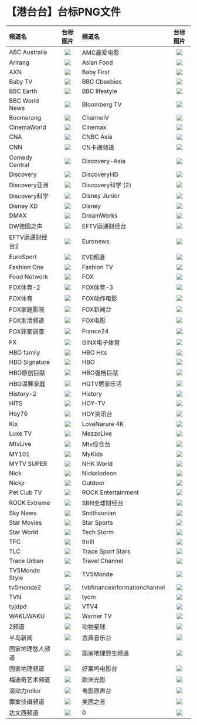 # 【港台台】台标PNG文件
|频道名|台标图片|频道名|台标图片|
|:---|:---:|:---|:---:|
|ABC Australia|<img src="https://github.com/xiaolvdouya/TV-LOGO/blob/main/%E5%8F%B0%E6%B9%BE%E4%B8%89/ABC%20Australia.png">|AMC最爱电影|<img src="https://github.com/xiaolvdouya/TV-LOGO/blob/main/%E5%8F%B0%E6%B9%BE%E4%B8%89/AMC最爱电影.png">|
|Arirang|<img src="https://github.com/xiaolvdouya/TV-LOGO/blob/main/%E5%8F%B0%E6%B9%BE%E4%B8%89/Arirang.png">|Asian Food|<img src="https://github.com/xiaolvdouya/TV-LOGO/blob/main/%E5%8F%B0%E6%B9%BE%E4%B8%89/Asian%20Food.png">|
|AXN|<img src="https://github.com/xiaolvdouya/TV-LOGO/blob/main/%E5%8F%B0%E6%B9%BE%E4%B8%89/AXN.png">|Baby First|<img src="https://github.com/xiaolvdouya/TV-LOGO/blob/main/%E5%8F%B0%E6%B9%BE%E4%B8%89/Baby%20First.png">|
|Baby TV|<img src="https://github.com/xiaolvdouya/TV-LOGO/blob/main/%E5%8F%B0%E6%B9%BE%E4%B8%89/Baby%20TV.png">|BBC Cbeebies|<img src="https://github.com/xiaolvdouya/TV-LOGO/blob/main/%E5%8F%B0%E6%B9%BE%E4%B8%89/BBC%20Cbeebies.png">|
|BBC Earth|<img src="https://github.com/xiaolvdouya/TV-LOGO/blob/main/%E5%8F%B0%E6%B9%BE%E4%B8%89/BBC%20Earth.png">|BBC lifestyle|<img src="https://github.com/xiaolvdouya/TV-LOGO/blob/main/%E5%8F%B0%E6%B9%BE%E4%B8%89/BBC%20lifestyle.png">|
|BBC World News|<img src="https://github.com/xiaolvdouya/TV-LOGO/blob/main/%E5%8F%B0%E6%B9%BE%E4%B8%89/BBC%20World%20News.png">|Bloomberg TV|<img src="https://github.com/xiaolvdouya/TV-LOGO/blob/main/%E5%8F%B0%E6%B9%BE%E4%B8%89/Bloomberg%20TV.png">|
|Boomerang|<img src="https://github.com/xiaolvdouya/TV-LOGO/blob/main/%E5%8F%B0%E6%B9%BE%E4%B8%89/Boomerang.png">|ChannelV|<img src="https://github.com/xiaolvdouya/TV-LOGO/blob/main/%E5%8F%B0%E6%B9%BE%E4%B8%89/ChannelV.png">|
|CinemaWorld|<img src="https://github.com/xiaolvdouya/TV-LOGO/blob/main/%E5%8F%B0%E6%B9%BE%E4%B8%89/CinemaWorld.png">|Cinemax|<img src="https://github.com/xiaolvdouya/TV-LOGO/blob/main/%E5%8F%B0%E6%B9%BE%E4%B8%89/Cinemax.png">|
|CNA|<img src="https://github.com/xiaolvdouya/TV-LOGO/blob/main/%E5%8F%B0%E6%B9%BE%E4%B8%89/CNA.png">|CNBC Asia|<img src="https://github.com/xiaolvdouya/TV-LOGO/blob/main/%E5%8F%B0%E6%B9%BE%E4%B8%89/CNBC%20Asia.png">|
|CNN|<img src="https://github.com/xiaolvdouya/TV-LOGO/blob/main/%E5%8F%B0%E6%B9%BE%E4%B8%89/CNN.png">|CN卡通频道|<img src="https://github.com/xiaolvdouya/TV-LOGO/blob/main/%E5%8F%B0%E6%B9%BE%E4%B8%89/CN卡通频道.png">|
|Comedy Central|<img src="https://github.com/xiaolvdouya/TV-LOGO/blob/main/%E5%8F%B0%E6%B9%BE%E4%B8%89/Comedy%20Central.png">|Discovery-Asia|<img src="https://github.com/xiaolvdouya/TV-LOGO/blob/main/%E5%8F%B0%E6%B9%BE%E4%B8%89/Discovery-Asia.png">|
|Discovery|<img src="https://github.com/xiaolvdouya/TV-LOGO/blob/main/%E5%8F%B0%E6%B9%BE%E4%B8%89/Discovery.png">|DiscoveryHD|<img src="https://github.com/xiaolvdouya/TV-LOGO/blob/main/%E5%8F%B0%E6%B9%BE%E4%B8%89/DiscoveryHD.png">|
|Discovery亚洲|<img src="https://github.com/xiaolvdouya/TV-LOGO/blob/main/%E5%8F%B0%E6%B9%BE%E4%B8%89/Discovery亚洲.png">|Discovery科学 (2)|<img src="https://github.com/xiaolvdouya/TV-LOGO/blob/main/%E5%8F%B0%E6%B9%BE%E4%B8%89/Discovery科学%20(2).png">|
|Discovery科学|<img src="https://github.com/xiaolvdouya/TV-LOGO/blob/main/%E5%8F%B0%E6%B9%BE%E4%B8%89/Discovery科学.png">|Disney Junior|<img src="https://github.com/xiaolvdouya/TV-LOGO/blob/main/%E5%8F%B0%E6%B9%BE%E4%B8%89/Disney%20Junior.png">|
|Disney XD|<img src="https://github.com/xiaolvdouya/TV-LOGO/blob/main/%E5%8F%B0%E6%B9%BE%E4%B8%89/Disney%20XD.png">|Disney|<img src="https://github.com/xiaolvdouya/TV-LOGO/blob/main/%E5%8F%B0%E6%B9%BE%E4%B8%89/Disney.png">|
|DMAX|<img src="https://github.com/xiaolvdouya/TV-LOGO/blob/main/%E5%8F%B0%E6%B9%BE%E4%B8%89/DMAX.png">|DreamWorks|<img src="https://github.com/xiaolvdouya/TV-LOGO/blob/main/%E5%8F%B0%E6%B9%BE%E4%B8%89/DreamWorks.png">|
|DW德国之声|<img src="https://github.com/xiaolvdouya/TV-LOGO/blob/main/%E5%8F%B0%E6%B9%BE%E4%B8%89/DW德国之声.png">|EFTV运通财经台|<img src="https://github.com/xiaolvdouya/TV-LOGO/blob/main/%E5%8F%B0%E6%B9%BE%E4%B8%89/EFTV运通财经台.png">|
|EFTV运通财经台2|<img src="https://github.com/xiaolvdouya/TV-LOGO/blob/main/%E5%8F%B0%E6%B9%BE%E4%B8%89/EFTV运通财经台2.png">|Euronews|<img src="https://github.com/xiaolvdouya/TV-LOGO/blob/main/%E5%8F%B0%E6%B9%BE%E4%B8%89/Euronews.png">|
|EuroSport|<img src="https://github.com/xiaolvdouya/TV-LOGO/blob/main/%E5%8F%B0%E6%B9%BE%E4%B8%89/EuroSport.png">|EVE频道|<img src="https://github.com/xiaolvdouya/TV-LOGO/blob/main/%E5%8F%B0%E6%B9%BE%E4%B8%89/EVE频道.png">|
|Fashion One|<img src="https://github.com/xiaolvdouya/TV-LOGO/blob/main/%E5%8F%B0%E6%B9%BE%E4%B8%89/Fashion%20One.png">|Fashion TV|<img src="https://github.com/xiaolvdouya/TV-LOGO/blob/main/%E5%8F%B0%E6%B9%BE%E4%B8%89/Fashion%20TV.png">|
|Food Network|<img src="https://github.com/xiaolvdouya/TV-LOGO/blob/main/%E5%8F%B0%E6%B9%BE%E4%B8%89/Food%20Network.png">|FOX|<img src="https://github.com/xiaolvdouya/TV-LOGO/blob/main/%E5%8F%B0%E6%B9%BE%E4%B8%89/FOX.png">|
|FOX体育-2|<img src="https://github.com/xiaolvdouya/TV-LOGO/blob/main/%E5%8F%B0%E6%B9%BE%E4%B8%89/FOX体育-2.png">|FOX体育-3|<img src="https://github.com/xiaolvdouya/TV-LOGO/blob/main/%E5%8F%B0%E6%B9%BE%E4%B8%89/FOX体育-3.png">|
|FOX体育|<img src="https://github.com/xiaolvdouya/TV-LOGO/blob/main/%E5%8F%B0%E6%B9%BE%E4%B8%89/FOX体育.png">|FOX动作电影|<img src="https://github.com/xiaolvdouya/TV-LOGO/blob/main/%E5%8F%B0%E6%B9%BE%E4%B8%89/FOX动作电影.png">|
|FOX家庭影院|<img src="https://github.com/xiaolvdouya/TV-LOGO/blob/main/%E5%8F%B0%E6%B9%BE%E4%B8%89/FOX家庭影院.png">|FOX新闻台|<img src="https://github.com/xiaolvdouya/TV-LOGO/blob/main/%E5%8F%B0%E6%B9%BE%E4%B8%89/FOX新闻台.png">|
|FOX生活频道|<img src="https://github.com/xiaolvdouya/TV-LOGO/blob/main/%E5%8F%B0%E6%B9%BE%E4%B8%89/FOX生活频道.png">|FOX电影|<img src="https://github.com/xiaolvdouya/TV-LOGO/blob/main/%E5%8F%B0%E6%B9%BE%E4%B8%89/FOX电影.png">|
|FOX罪案调查|<img src="https://github.com/xiaolvdouya/TV-LOGO/blob/main/%E5%8F%B0%E6%B9%BE%E4%B8%89/FOX罪案调查.png">|France24|<img src="https://github.com/xiaolvdouya/TV-LOGO/blob/main/%E5%8F%B0%E6%B9%BE%E4%B8%89/France24.png">|
|FX|<img src="https://github.com/xiaolvdouya/TV-LOGO/blob/main/%E5%8F%B0%E6%B9%BE%E4%B8%89/FX.png">|GINX电子体育|<img src="https://github.com/xiaolvdouya/TV-LOGO/blob/main/%E5%8F%B0%E6%B9%BE%E4%B8%89/GINX电子体育.png">|
|HBO family|<img src="https://github.com/xiaolvdouya/TV-LOGO/blob/main/%E5%8F%B0%E6%B9%BE%E4%B8%89/HBO%20family.png">|HBO Hits|<img src="https://github.com/xiaolvdouya/TV-LOGO/blob/main/%E5%8F%B0%E6%B9%BE%E4%B8%89/HBO%20Hits.png">|
|HBO Signature|<img src="https://github.com/xiaolvdouya/TV-LOGO/blob/main/%E5%8F%B0%E6%B9%BE%E4%B8%89/HBO%20Signature.png">|HBO|<img src="https://github.com/xiaolvdouya/TV-LOGO/blob/main/%E5%8F%B0%E6%B9%BE%E4%B8%89/HBO.png">|
|HBO原创巨献|<img src="https://github.com/xiaolvdouya/TV-LOGO/blob/main/%E5%8F%B0%E6%B9%BE%E4%B8%89/HBO原创巨献.png">|HBO强档巨献|<img src="https://github.com/xiaolvdouya/TV-LOGO/blob/main/%E5%8F%B0%E6%B9%BE%E4%B8%89/HBO强档巨献.png">|
|HBO温馨家庭|<img src="https://github.com/xiaolvdouya/TV-LOGO/blob/main/%E5%8F%B0%E6%B9%BE%E4%B8%89/HBO温馨家庭.png">|HGTV居家乐活|<img src="https://github.com/xiaolvdouya/TV-LOGO/blob/main/%E5%8F%B0%E6%B9%BE%E4%B8%89/HGTV居家乐活.png">|
|History-2|<img src="https://github.com/xiaolvdouya/TV-LOGO/blob/main/%E5%8F%B0%E6%B9%BE%E4%B8%89/History-2.png">|History|<img src="https://github.com/xiaolvdouya/TV-LOGO/blob/main/%E5%8F%B0%E6%B9%BE%E4%B8%89/History.png">|
|HITS|<img src="https://github.com/xiaolvdouya/TV-LOGO/blob/main/%E5%8F%B0%E6%B9%BE%E4%B8%89/HITS.png">|HOY-TV|<img src="https://github.com/xiaolvdouya/TV-LOGO/blob/main/%E5%8F%B0%E6%B9%BE%E4%B8%89/HOY-TV.png">|
|Hoy76|<img src="https://github.com/xiaolvdouya/TV-LOGO/blob/main/%E5%8F%B0%E6%B9%BE%E4%B8%89/Hoy76.png">|HOY资讯台|<img src="https://github.com/xiaolvdouya/TV-LOGO/blob/main/%E5%8F%B0%E6%B9%BE%E4%B8%89/HOY资讯台.png">|
|Kix|<img src="https://github.com/xiaolvdouya/TV-LOGO/blob/main/%E5%8F%B0%E6%B9%BE%E4%B8%89/Kix.png">|LoveNarure 4K|<img src="https://github.com/xiaolvdouya/TV-LOGO/blob/main/%E5%8F%B0%E6%B9%BE%E4%B8%89/LoveNarure%204K.png">|
|Luxe TV|<img src="https://github.com/xiaolvdouya/TV-LOGO/blob/main/%E5%8F%B0%E6%B9%BE%E4%B8%89/Luxe%20TV.png">|MezzoLive|<img src="https://github.com/xiaolvdouya/TV-LOGO/blob/main/%E5%8F%B0%E6%B9%BE%E4%B8%89/MezzoLive.png">|
|MtvLive|<img src="https://github.com/xiaolvdouya/TV-LOGO/blob/main/%E5%8F%B0%E6%B9%BE%E4%B8%89/MtvLive.png">|Mtv综合台|<img src="https://github.com/xiaolvdouya/TV-LOGO/blob/main/%E5%8F%B0%E6%B9%BE%E4%B8%89/Mtv综合台.png">|
|MY101|<img src="https://github.com/xiaolvdouya/TV-LOGO/blob/main/%E5%8F%B0%E6%B9%BE%E4%B8%89/MY101.png">|MyKids|<img src="https://github.com/xiaolvdouya/TV-LOGO/blob/main/%E5%8F%B0%E6%B9%BE%E4%B8%89/MyKids.png">|
|MYTV SUPER|<img src="https://github.com/xiaolvdouya/TV-LOGO/blob/main/%E5%8F%B0%E6%B9%BE%E4%B8%89/MYTV%20SUPER.png">|NHK World|<img src="https://github.com/xiaolvdouya/TV-LOGO/blob/main/%E5%8F%B0%E6%B9%BE%E4%B8%89/NHK%20World.png">|
|Nick|<img src="https://github.com/xiaolvdouya/TV-LOGO/blob/main/%E5%8F%B0%E6%B9%BE%E4%B8%89/Nick.png">|Nickelodeon|<img src="https://github.com/xiaolvdouya/TV-LOGO/blob/main/%E5%8F%B0%E6%B9%BE%E4%B8%89/Nickelodeon.png">|
|Nickjr|<img src="https://github.com/xiaolvdouya/TV-LOGO/blob/main/%E5%8F%B0%E6%B9%BE%E4%B8%89/Nickjr.png">|Outdoor|<img src="https://github.com/xiaolvdouya/TV-LOGO/blob/main/%E5%8F%B0%E6%B9%BE%E4%B8%89/Outdoor.png">|
|Pet Club TV|<img src="https://github.com/xiaolvdouya/TV-LOGO/blob/main/%E5%8F%B0%E6%B9%BE%E4%B8%89/Pet%20Club%20TV.png">|ROCK Entertainment|<img src="https://github.com/xiaolvdouya/TV-LOGO/blob/main/%E5%8F%B0%E6%B9%BE%E4%B8%89/ROCK%20Entertainment.png">|
|ROCK Extreme|<img src="https://github.com/xiaolvdouya/TV-LOGO/blob/main/%E5%8F%B0%E6%B9%BE%E4%B8%89/ROCK%20Extreme.png">|SBN全球财经台|<img src="https://github.com/xiaolvdouya/TV-LOGO/blob/main/%E5%8F%B0%E6%B9%BE%E4%B8%89/SBN全球财经台.png">|
|Sky News|<img src="https://github.com/xiaolvdouya/TV-LOGO/blob/main/%E5%8F%B0%E6%B9%BE%E4%B8%89/Sky%20News.png">|Smithsonian|<img src="https://github.com/xiaolvdouya/TV-LOGO/blob/main/%E5%8F%B0%E6%B9%BE%E4%B8%89/Smithsonian.png">|
|Star Movies|<img src="https://github.com/xiaolvdouya/TV-LOGO/blob/main/%E5%8F%B0%E6%B9%BE%E4%B8%89/Star%20Movies.png">|Star Sports|<img src="https://github.com/xiaolvdouya/TV-LOGO/blob/main/%E5%8F%B0%E6%B9%BE%E4%B8%89/Star%20Sports.png">|
|Star World|<img src="https://github.com/xiaolvdouya/TV-LOGO/blob/main/%E5%8F%B0%E6%B9%BE%E4%B8%89/Star%20World.png">|Tech Storm|<img src="https://github.com/xiaolvdouya/TV-LOGO/blob/main/%E5%8F%B0%E6%B9%BE%E4%B8%89/Tech%20Storm.png">|
|TFC|<img src="https://github.com/xiaolvdouya/TV-LOGO/blob/main/%E5%8F%B0%E6%B9%BE%E4%B8%89/TFC.png">|thrill|<img src="https://github.com/xiaolvdouya/TV-LOGO/blob/main/%E5%8F%B0%E6%B9%BE%E4%B8%89/thrill.png">|
|TLC|<img src="https://github.com/xiaolvdouya/TV-LOGO/blob/main/%E5%8F%B0%E6%B9%BE%E4%B8%89/TLC.png">|Trace Sport Stars|<img src="https://github.com/xiaolvdouya/TV-LOGO/blob/main/%E5%8F%B0%E6%B9%BE%E4%B8%89/Trace%20Sport%20Stars.png">|
|Trace Urban|<img src="https://github.com/xiaolvdouya/TV-LOGO/blob/main/%E5%8F%B0%E6%B9%BE%E4%B8%89/Trace%20Urban.png">|Travel Channel|<img src="https://github.com/xiaolvdouya/TV-LOGO/blob/main/%E5%8F%B0%E6%B9%BE%E4%B8%89/Travel%20Channel.png">|
|TV5Monde Style|<img src="https://github.com/xiaolvdouya/TV-LOGO/blob/main/%E5%8F%B0%E6%B9%BE%E4%B8%89/TV5Monde%20Style.png">|TV5Monde|<img src="https://github.com/xiaolvdouya/TV-LOGO/blob/main/%E5%8F%B0%E6%B9%BE%E4%B8%89/TV5Monde.png">|
|tv5monde2|<img src="https://github.com/xiaolvdouya/TV-LOGO/blob/main/%E5%8F%B0%E6%B9%BE%E4%B8%89/tv5monde2.png">|tvbfinanceinformationchannel|<img src="https://github.com/xiaolvdouya/TV-LOGO/blob/main/%E5%8F%B0%E6%B9%BE%E4%B8%89/tvbfinanceinformationchannel.png">|
|TVN|<img src="https://github.com/xiaolvdouya/TV-LOGO/blob/main/%E5%8F%B0%E6%B9%BE%E4%B8%89/TVN.png">|tycm |<img src="https://github.com/xiaolvdouya/TV-LOGO/blob/main/%E5%8F%B0%E6%B9%BE%E4%B8%89/tycm%20.png">|
|tyjdpd|<img src="https://github.com/xiaolvdouya/TV-LOGO/blob/main/%E5%8F%B0%E6%B9%BE%E4%B8%89/tyjdpd.png">|VTV4|<img src="https://github.com/xiaolvdouya/TV-LOGO/blob/main/%E5%8F%B0%E6%B9%BE%E4%B8%89/VTV4.png">|
|WAKUWAKU|<img src="https://github.com/xiaolvdouya/TV-LOGO/blob/main/%E5%8F%B0%E6%B9%BE%E4%B8%89/WAKUWAKU.png">|Warner TV|<img src="https://github.com/xiaolvdouya/TV-LOGO/blob/main/%E5%8F%B0%E6%B9%BE%E4%B8%89/Warner%20TV.png">|
|Z频道|<img src="https://github.com/xiaolvdouya/TV-LOGO/blob/main/%E5%8F%B0%E6%B9%BE%E4%B8%89/Z频道.png">|动物星球|<img src="https://github.com/xiaolvdouya/TV-LOGO/blob/main/%E5%8F%B0%E6%B9%BE%E4%B8%89/动物星球.png">|
|半岛新闻|<img src="https://github.com/xiaolvdouya/TV-LOGO/blob/main/%E5%8F%B0%E6%B9%BE%E4%B8%89/半岛新闻.png">|古典音乐台|<img src="https://github.com/xiaolvdouya/TV-LOGO/blob/main/%E5%8F%B0%E6%B9%BE%E4%B8%89/古典音乐台.png">|
|国家地理悠人频道|<img src="https://github.com/xiaolvdouya/TV-LOGO/blob/main/%E5%8F%B0%E6%B9%BE%E4%B8%89/国家地理悠人频道.png">|国家地理野生频道|<img src="https://github.com/xiaolvdouya/TV-LOGO/blob/main/%E5%8F%B0%E6%B9%BE%E4%B8%89/国家地理野生频道.png">|
|国家地理频道|<img src="https://github.com/xiaolvdouya/TV-LOGO/blob/main/%E5%8F%B0%E6%B9%BE%E4%B8%89/国家地理频道.png">|好莱坞电影台|<img src="https://github.com/xiaolvdouya/TV-LOGO/blob/main/%E5%8F%B0%E6%B9%BE%E4%B8%89/好莱坞电影台.png">|
|梅迪奇艺术频道|<img src="https://github.com/xiaolvdouya/TV-LOGO/blob/main/%E5%8F%B0%E6%B9%BE%E4%B8%89/梅迪奇艺术频道.png">|欧洲光影|<img src="https://github.com/xiaolvdouya/TV-LOGO/blob/main/%E5%8F%B0%E6%B9%BE%E4%B8%89/欧洲光影.png">|
|滚动力rollor|<img src="https://github.com/xiaolvdouya/TV-LOGO/blob/main/%E5%8F%B0%E6%B9%BE%E4%B8%89/滚动力rollor.png">|电影原声台|<img src="https://github.com/xiaolvdouya/TV-LOGO/blob/main/%E5%8F%B0%E6%B9%BE%E4%B8%89/电影原声台.png">|
|罪案侦缉频道|<img src="https://github.com/xiaolvdouya/TV-LOGO/blob/main/%E5%8F%B0%E6%B9%BE%E4%B8%89/罪案侦缉频道.png">|美国之音|<img src="https://github.com/xiaolvdouya/TV-LOGO/blob/main/%E5%8F%B0%E6%B9%BE%E4%B8%89/美国之音.png">|
|达文西频道|<img src="https://github.com/xiaolvdouya/TV-LOGO/blob/main/%E5%8F%B0%E6%B9%BE%E4%B8%89/达文西频道.png">|0|<img src="https://github.com/xiaolvdouya/TV-LOGO/blob/main/%E5%8F%B0%E6%B9%BE%E4%B8%89/0">|

